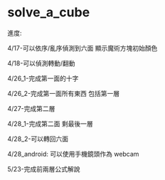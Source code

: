 # solve_a_cube

進度:

4/17-可以依序/亂序偵測到六面 顯示魔術方塊初始顏色

4/18-可以偵測轉動/翻動

4/26_1-完成第一面的十字

4/26_2-完成第一面所有東西 包括第一層

4/27-完成第二層

4/28_1-完成第二面 剩最後一層

4/28_2-可以轉回六面

4/28_android: 可以使用手機鏡頭作為 webcam

5/23-完成前兩層公式解說
